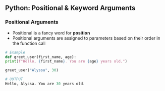 ## Python: Positional & Keyword Arguments

### Positional Arguments

- Positional is a fancy word for **position**
- Positional arguments are assigned to parameters based on their order in the function call

```python
# Example
def greet_user(first_name, age):
print(f"Hello, {first_name}. You are {age} years old.")

greet_user("Alyssa", 30)
```

```python
# OUTPUT
Hello, Alyssa. You are 30 years old.
```
